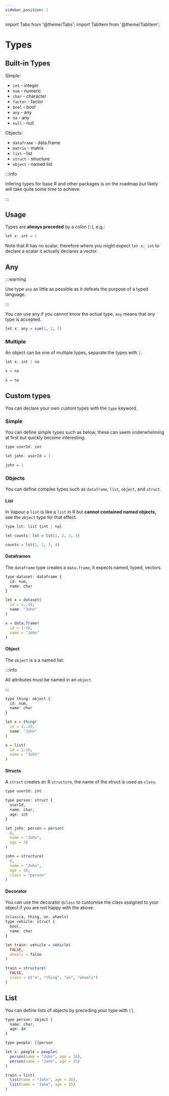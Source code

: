 ```yaml
---
sidebar_position: 1
---
```


import Tabs from '@theme/Tabs';
import TabItem from '@theme/TabItem';

# Types

## Built-in Types

Simple:
- `int` - integer
- `num` - numeric
- `char` - character
- `factor` - factor
- `bool` - bool
- `any` - any
- `na` - any
- `null` - null

Objects:
- `dataframe` - data.frame
- `matrix` - matrix
- `list` - list
- `struct` - structure
- `object` - named list 

:::info

Infering types for base R and other packages is on the roadmap but likely
will take quite some time to achieve.

:::

## Usage 

Types are __always preceded__ by a colon (`:`), e.g.: 

```r
let x: int = 1
```

Note that R has no scalar, therefore where you might expect `let x: int`
to declare a scalar it actually declares a vector.

## Any

:::warning

Use type `any` as little as possible as it defeats the purpose of 
a typed language.

:::

You can use any if you cannot know the actual type,
`any` means that any type is accepted.

```r
let x: any = sum(1, 2, 3)
```

### Multiple  

An object can be one of multiple types, separate the types with `|`.

<Tabs>
<TabItem value="vp" label="Vapour">

```r
let x: int | na

x = na
```

</TabItem>
<TabItem value="r" label="R">

```r
x = na
```

</TabItem>
</Tabs>

## Custom types

You can declare your own custom types with the `type` keyword.

### Simple

You can define simple types such as below, these can seem 
underwhelming at first but quickly become interesting.

<Tabs>
<TabItem value="vp" label="Vapour">

```r
type userId: int

let john: userId = 1
```

</TabItem>
<TabItem value="r" label="R">

```r
john = 1
```

</TabItem>
</Tabs>

### Objects 

You can define complex types such as `dataframe`, `list`, `object`, and `struct`.

#### List 

In Vapour a `list` is like a `list` in R but __cannot contained named objects,__
see the `object` type for that effect.

<Tabs>
<TabItem value="vp" label="Vapour">

```r
type lst: list {int | na}

let counts: lst = lst(1, 2, 3, 4)
```

</TabItem>
<TabItem value="r" label="R">

```r
counts = lst(1, 2, 3, 4)
```

</TabItem>
</Tabs>

#### Dataframes

The `dataframe` type creates a `data.frame`, it expects named, typed,
vectors.

<Tabs>
<TabItem value="vp" label="Vapour">

```r
type dataset: dataframe {
  id: num,
  name: char
}

let x = dataset(
  id = 1..10,
  name: "John"
)
```

</TabItem>
<TabItem value="r" label="R">

```r
x = data.frame(
  id = 1:10,
  name = "John"
)
```

</TabItem>
</Tabs>

#### Object

The `object` is a a named list.

:::info

All attributes must be named in an `object`.

:::

<Tabs>
<TabItem value="vp" label="Vapour">

```r
type thing: object {
  id: num,
  name: char
}

let x = thing(
  id = 1..10,
  name: "John"
)
```

</TabItem>
<TabItem value="r" label="R">

```r
x = list(
  id = 1:10,
  name = "John"
)
```

</TabItem>
</Tabs>

#### Structs

A `struct` creates an R `structure`, the name of the struct is used as `class`.

<Tabs>
<TabItem value="vp" label="Vapour">

```r
type userId: int

type person: struct {
  userId,
  name: char,
  age: int
}

let john: person = person(
  0,
  name = "John",
  age = 36
)
```

</TabItem>
<TabItem value="r" label="R">

```r
john = structure(
  0,
  name = "John",
  age = 36,
  class = "person"
)
```

</TabItem>
</Tabs>

#### Decorator

You can use the decorator `@class` to customise the class assigned to your
object if you are not happy with the above.

<Tabs>
<TabItem value="vp" label="Vapour">

```r
@class(a, thing, on, wheels)
type vehicle: struct {
  bool,
  name: char
}

let train: vehicle = vehicle(
  FALSE,
  wheels = false
)
```

</TabItem>
<TabItem value="r" label="R">

```r
train = structure(
  FALSE,
  class = c("a", "thing", "on", "wheels")
)
```

</TabItem>
</Tabs>

## List

You can define lists of objects by preceding your type with `[]`.

<Tabs>
<TabItem value="vp" label="Vapour">

```r
type person: object {
  name: char,
  age: in
}

type people: []person

let x: people = people(
  person(name = "John", age = 36),
  person(name = "Jane", age = 35)
)
```

</TabItem>
<TabItem value="r" label="R">

```r
train = list(
  list(name = "John", age = 36),
  list(name = "Jane", age = 35)
)
```

</TabItem>
</Tabs>
